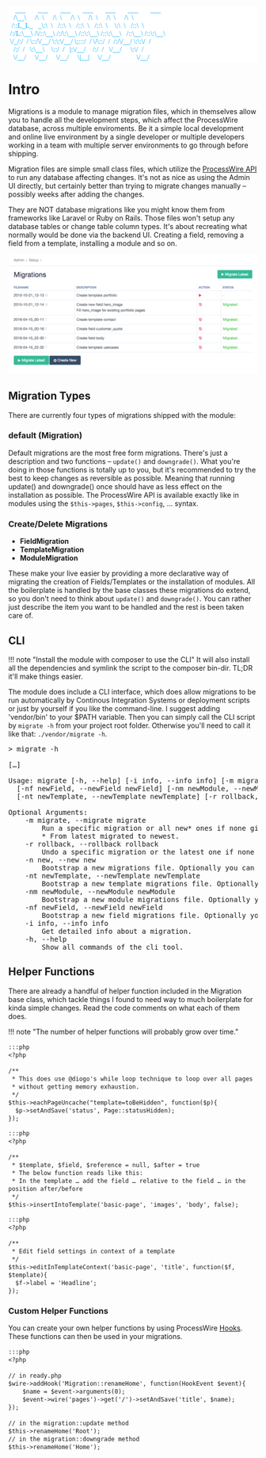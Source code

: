 <pre style="font-family: 'Source Code Pro'; color: #00AAFF; background-color: white; margin-top: -2.6em">
    ___       ___       ___       ___       ___       ___       ___
   /\__\     /\  \     /\  \     /\  \     /\  \     /\  \     /\  \
  /::L_L_   _\:\  \   /::\  \   /::\  \   /::\  \    \:\  \   /::\  \
 /:/L:\__\ /\/::\__\ /:/\:\__\ /::\:\__\ /::\:\__\   /::\__\ /::\:\__\
 \/_/:/  / \::/\/__/ \:\:\/__/ \;:::/  / \/\::/  /  /:/\/__/ \:\:\/  /
   /:/  /   \:\__\    \::/  /   |:\/__/    /:/  /   \/__/     \:\/  /
   \/__/     \/__/     \/__/     \|__|     \/__/               \/__/
</pre>

# Intro

Migrations is a module to manage migration files, which in themselves allow you to handle all the development steps, which affect the ProcessWire database, across multiple enviroments. Be it a simple local development and online live environment by a single developer or multiple developers working in a team with multiple server environments to go through before shipping.

Migration files are simple small class files, which utilize the [ProcessWire API](https://processwire.com/api/ref/) to run any database affecting changes. It's not as nice as using the Admin UI directly, but certainly better than trying to migrate changes manually &ndash; possibly weeks after adding the changes. 

They are NOT database migrations like you might know them from frameworks like Laravel or Ruby on Rails. Those files won't setup any database tables or change table column types. It's about recreating what normally would be done via the backend UI. Creating a field, removing a field from a template, installing a module and so on.

![Admin UI](images/UI.png)

## Migration Types

There are currently four types of migrations shipped with the module:

### __default (Migration)__  
Default migrations are the most free form migrations. There's just a description and two functions – `update()` and `downgrade()`. What you're doing in those functions is totally up to you, but it's recommended to try the best to keep changes as reversible as possible. Meaning that running update() and downgrade() once should have as less effect on the installation as possible. The ProcessWire API is available exactly like in modules using the `$this->pages`, `$this->config`, … syntax.

### __Create/Delete Migrations__

- __FieldMigration__
- __TemplateMigration__
- __ModuleMigration__  

These make your live easier by providing a more declarative way of migrating the creation of Fields/Templates or the installation of modules. All the boilerplate is handled by the base classes these migrations do extend, so you don't need to think about `update()` and `downgrade()`. You can rather just describe the item you want to be handled and the rest is been taken care of.

## CLI

!!! note "Install the module with composer to use the CLI"
		It will also install all the dependencies and symlink the script to the composer bin-dir. TL;DR it'll make things easier.

The module does include a CLI interface, which does allow migrations to be run automatically by Continous Integration Systems or deployment scripts or just by yourself if you like the command-line. I suggest adding 'vendor/bin' to your $PATH variable. Then you can simply call the CLI script by `migrate -h` from your project root folder. Otherwise you'll need to call it like that: `./vendor/migrate -h`.

<pre>
> migrate -h

[…]

Usage: migrate [-h, --help] [-i info, --info info] [-m migrate, --migrate migrate] [-n new, --new new] 
  [-nf newField, --newField newField] [-nm newModule, --newModule newModule] 
  [-nt newTemplate, --newTemplate newTemplate] [-r rollback, --rollback rollback]

Optional Arguments:
	-m migrate, --migrate migrate
		Run a specific migration or all new* ones if none given.
		* From latest migrated to newest.
	-r rollback, --rollback rollback
		Undo a specific migration or the latest one if none given.
	-n new, --new new
		Bootstrap a new migrations file. Optionally you can already supply a description.
	-nt newTemplate, --newTemplate newTemplate
		Bootstrap a new template migrations file. Optionally you can already supply a description.
	-nm newModule, --newModule newModule
		Bootstrap a new module migrations file. Optionally you can already supply a description.
	-nf newField, --newField newField
		Bootstrap a new field migrations file. Optionally you can already supply a description.
	-i info, --info info
		Get detailed info about a migration.
	-h, --help
		Show all commands of the cli tool.
</pre>

## Helper Functions

There are already a handful of helper function included in the Migration base class, which tackle things I found to need way to much boilerplate for kinda simple changes. Read the code comments on what each of them does.

!!! note "The number of helper functions will probably grow over time."

```
:::php
<?php

/**
 * This does use @diogo's while loop technique to loop over all pages 
 * without getting memory exhaustion. 
 */
$this->eachPageUncache("template=toBeHidden", function($p){
  $p->setAndSave('status', Page::statusHidden);
}); 
```

```
:::php
<?php

/**
 * $template, $field, $reference = null, $after = true
 * The below function reads like this:
 * In the template … add the field … relative to the field … in the position after/before
 */
$this->insertIntoTemplate('basic-page', 'images', 'body', false); 
```

```
:::php
<?php

/**
 * Edit field settings in context of a template
 */
$this->editInTemplateContext('basic-page', 'title', function($f, $template){
  $f->label = 'Headline';
}); 
```

### Custom Helper Functions

You can create your own helper functions by using ProcessWire [Hooks](https://processwire.com/api/hooks/). These functions can then be used in your migrations.

```
:::php
<?php

// in ready.php
$wire->addHook('Migration::renameHome', function(HookEvent $event){
	$name = $event->arguments(0);
	$event->wire('pages')->get('/')->setAndSave('title', $name);
});

// in the migration::update method
$this->renameHome('Root'); 
// in the migration::downgrade method
$this->renameHome('Home'); 
```